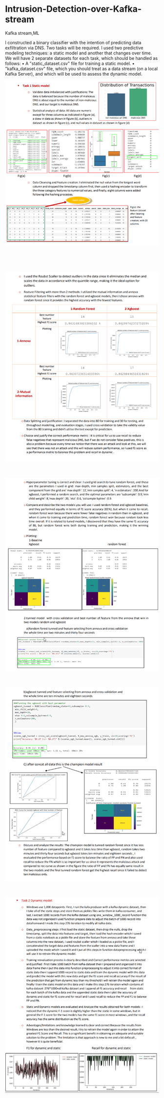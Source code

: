 # Intrusion-Detection-over-Kafka-stream
Kafka stream,ML

I constructed a binary classifier with the intention of predicting data exfiltration via DNS.  Two tasks will be required. I used two predictive modeling techniques: a static model and another that changes over time.
We will have 2 separate datasets for each task, which should be handled as follows:
• A "static_dataset.csv" file for training a static model. 
• "kafka_dataset.csv" file, which you should treat as a data stream (on a local Kafka Server), and which will be used to assess the dynamic model. 

![alt text](images/1.png)

<br><br><br><br>
![alt text](images/2.png)
<br><br><br><br>
![alt text](images/3.png)
<br><br><br><br>
![alt text](images/4.png)
<br><br><br><br>
![alt text](images/5.png)

